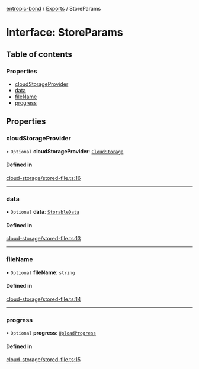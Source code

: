 [entropic-bond](../README.md) / [Exports](../modules.md) / StoreParams

# Interface: StoreParams

## Table of contents

### Properties

- [cloudStorageProvider](StoreParams.md#cloudstorageprovider)
- [data](StoreParams.md#data)
- [fileName](StoreParams.md#filename)
- [progress](StoreParams.md#progress)

## Properties

### cloudStorageProvider

• `Optional` **cloudStorageProvider**: [`CloudStorage`](../classes/CloudStorage.md)

#### Defined in

[cloud-storage/stored-file.ts:16](https://github.com/entropic-bond/entropic-bond/blob/c9dd385/src/cloud-storage/stored-file.ts#L16)

___

### data

• `Optional` **data**: [`StorableData`](../modules.md#storabledata)

#### Defined in

[cloud-storage/stored-file.ts:13](https://github.com/entropic-bond/entropic-bond/blob/c9dd385/src/cloud-storage/stored-file.ts#L13)

___

### fileName

• `Optional` **fileName**: `string`

#### Defined in

[cloud-storage/stored-file.ts:14](https://github.com/entropic-bond/entropic-bond/blob/c9dd385/src/cloud-storage/stored-file.ts#L14)

___

### progress

• `Optional` **progress**: [`UploadProgress`](../modules.md#uploadprogress)

#### Defined in

[cloud-storage/stored-file.ts:15](https://github.com/entropic-bond/entropic-bond/blob/c9dd385/src/cloud-storage/stored-file.ts#L15)
